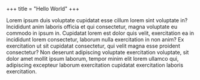 +++
title = "Hello World"
+++

Lorem ipsum duis voluptate cupidatat esse cillum lorem sint voluptate in? Incididunt anim laboris officia et qui consectetur, magna voluptate eu commodo in ipsum in. Cupidatat lorem est dolor quis velit, exercitation ea in incididunt lorem consectetur, laborum nulla exercitation in non anim? Ex exercitation ut sit cupidatat consectetur, qui velit magna esse proident consectetur? Non deserunt adipiscing voluptate exercitation voluptate, sit dolor amet mollit ipsum laborum, tempor minim elit lorem ullamco qui, adipiscing excepteur laborum exercitation cupidatat exercitation laboris exercitation.